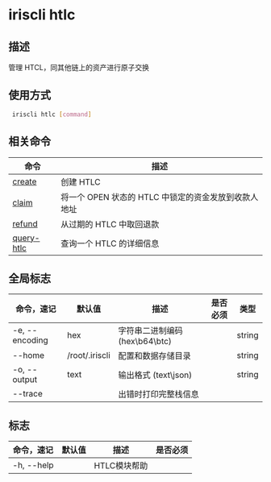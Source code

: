 # iriscli htlc

## 描述

管理 HTCL，同其他链上的资产进行原子交换

## 使用方式

```bash
 iriscli htlc [command]
```

## 相关命令

| 命令                         | 描述                                           |
| --------------------------- | --------------------------------------------- |
| [create](create.md)         | 创建 HTLC                                      |
| [claim](claim.md)           | 将一个 OPEN 状态的 HTLC 中锁定的资金发放到收款人地址 |
| [refund](refund.md)         | 从过期的 HTLC 中取回退款                         |
| [query-htlc](query-htlc.md) | 查询一个 HTLC 的详细信息                         |

## 全局标志

| 命令，速记       | 默认值          | 描述                         | 是否必须 | 类型   |
| -------------- | -------------- | --------------------------- | ------ | ------ |
| -e, --encoding | hex            | 字符串二进制编码 (hex\b64\btc) |        | string |
| --home         | /root/.iriscli | 配置和数据存储目录             |        | string |
| -o, --output   | text           | 输出格式 (text\json)         |        | string |
| --trace        |                | 出错时打印完整栈信息           |        |        |

## 标志

| 命令，速记   | 默认值  | 描述        | 是否必须 |
| ---------- | ------ | ----------- | ------ |
| -h, --help |        | HTLC模块帮助 |        |
